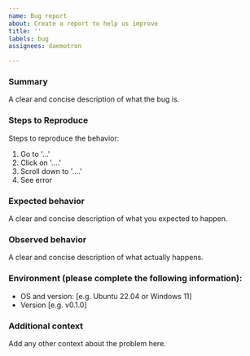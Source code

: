 ```yaml
---
name: Bug report
about: Create a report to help us improve
title: ''
labels: bug
assignees: daemotron

---
```


### Summary
A clear and concise description of what the bug is.

### Steps to Reproduce
Steps to reproduce the behavior:
1. Go to '...'
2. Click on '....'
3. Scroll down to '....'
4. See error

### Expected behavior
A clear and concise description of what you expected to happen.

### Observed behavior
A clear and concise description of what actually happens.

### Environment (please complete the following information):
 - OS and version: [e.g. Ubuntu 22.04 or Windows 11]
 - Version [e.g. v0.1.0]

### Additional context
Add any other context about the problem here.
